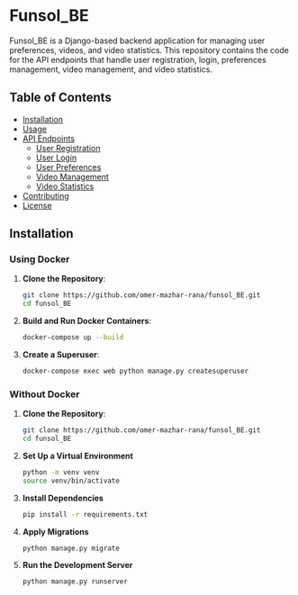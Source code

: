 # Funsol_BE

Funsol_BE is a Django-based backend application for managing user preferences, videos, and video statistics. This repository contains the code for the API endpoints that handle user registration, login, preferences management, video management, and video statistics.

## Table of Contents

- [Installation](#installation)
- [Usage](#usage)
- [API Endpoints](#api-endpoints)
  - [User Registration](#user-registration)
  - [User Login](#user-login)
  - [User Preferences](#user-preferences)
  - [Video Management](#video-management)
  - [Video Statistics](#video-statistics)
- [Contributing](#contributing)
- [License](#license)

## Installation

### Using Docker

1. **Clone the Repository**:
   ```bash
   git clone https://github.com/omer-mazhar-rana/funsol_BE.git
   cd funsol_BE
   ```
2. **Build and Run Docker Containers**:
   ```bash
   docker-compose up --build
   ```
3. **Create a Superuser**:
   ```bash
   docker-compose exec web python manage.py createsuperuser
   ```

### Without Docker

1. **Clone the Repository**:
   ```bash
   git clone https://github.com/omer-mazhar-rana/funsol_BE.git
   cd funsol_BE
   ```
2. **Set Up a Virtual Environment**
   ```bash
   python -m venv venv
   source venv/bin/activate
   ```
3. **Install Dependencies**
   ```bash
   pip install -r requirements.txt
   ```
4. **Apply Migrations**
   ```bash
   python manage.py migrate
   ```
5. **Run the Development Server**
   ```bash
   python manage.py runserver
   ```
